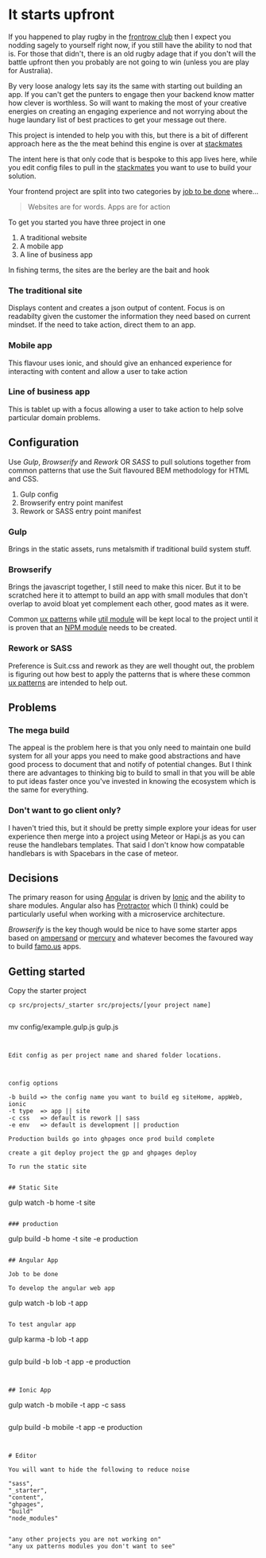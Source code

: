
# It starts upfront

If you happened to play rugby in the [frontrow club](http://frontrowclub.co.nz/) then I expect you nodding sagely to yourself right now, if you still have the ability to nod that is. For those that didn't, there is an old rugby adage that if you don't will the battle upfront then you probably are not going to win (unless you are play for Australia). 

By very loose analogy lets say its the same with starting out building an app. If you can't get the punters to engage then your backend know matter how clever is worthless. So will want to making the most of your creative energies on creating an engaging experience and not worrying about the huge laundary list of best practices to get your message out there.

This project is intended to help you with this, but there is a bit of different approach here as the the meat behind this engine is over at [stackmates](https://github.com/dreamineering/stackmates)

The intent here is that only code that is bespoke to this app lives here, while you edit config files to pull in the [stackmates](https://github.com/dreamineering/stackmates) you want to use to build your solution.


Your frontend project are split into two categories by [job to be done](http://jobstobedone.org/) where... 

> Websites are for words. Apps are for action

To get you started you have three project in one

1. A traditional website
2. A mobile app
3. A line of business app

In fishing terms, the sites are the berley are the bait and hook

### The traditional site

Displays content and creates a json output of content. Focus is on readabilty given the customer the information they need based on current mindset. If the need to take action, direct them to an app.

### Mobile app

This flavour uses ionic, and should give an enhanced experience for interacting with content and allow a user to take action

### Line of business app

This is tablet up with a focus allowing a user to take action to help solve particular domain problems.


## Configuration

Use *Gulp*, *Browserify* and *Rework* OR *SASS* to pull solutions together from common patterns that use the Suit flavoured BEM methodology for HTML and CSS.

1. Gulp config
2. Browserify entry point manifest
3. Rework or SASS entry point manifest


### Gulp

Brings in the static assets, runs metalsmith if traditional build system stuff. 

### Browserify

Brings the javascript together, I still need to make this nicer. But it to be scratched here it to attempt to build an app with small modules that don't overlap to avoid bloat yet complement each other, good mates as it were.


Common [ux patterns](https://github.com/dreamineering/stackmates/tree/master/stackmates.front/src/common/ux_patterns) while [util module](https://github.com/dreamineering/stackmates/tree/master/stackmates.front/src/common/util_modules) will be kept local to the project until it is proven that an [NPM module](https://www.npmjs.org/) needs to be created. 

### Rework or SASS


Preference is Suit.css and rework as they are well thought out, the problem is figuring out how best to apply the patterns that is where these common [ux patterns](https://github.com/dreamineering/stackmates/tree/master/stackmates.front/src/common/ux_patterns) are intended to help out.


## Problems

### The mega build

The appeal is the problem here is that you only need to maintain one build system for all your apps you need to make good abstractions and have good process to document that and notify of potential changes. But I think there are advantages to thinking big to build to small in that you will be able to put ideas faster once you've invested in knowing the ecosystem which is the same for everything.


### Don't want to go client only? 

I haven't tried this, but it should be pretty simple explore your ideas for user experience then merge into a project using Meteor or Hapi.js as you can reuse the handlebars templates. That said I don't know how compatable handlebars is with Spacebars in the case of meteor.


## Decisions

The primary reason for using [Angular](https://angularjs.org/) is driven by [Ionic](http://ionicframework.com/) and the ability to share modules. Angular also has [Protractor](http://ionicframework.com/) which (I think) could be particularly useful when working with a microservice architecture.

*Browserify* is the key though would be nice to have some starter apps based on [ampersand](http://ampersandjs.com/) or [mercury](https://github.com/Raynos/mercury) and whatever becomes the favoured way to build [famo.us](http://famo.us/) apps.





## Getting started


Copy the starter project 

```
cp src/projects/_starter src/projects/[your project name]


```
mv config/example.gulp.js gulp.js
```


Edit config as per project name and shared folder locations.



config options

-b build => the config name you want to build eg siteHome, appWeb, ionic
-t type  => app || site
-c css   => default is rework || sass   
-e env   => default is development || production

Production builds go into ghpages once prod build complete

create a git deploy project the gp and ghpages deploy

To run the static site


## Static Site

```
gulp watch -b home -t site
```

### production

```
gulp build -b home -t site -e production
```

## Angular App

Job to be done

To develop the angular web app

```
gulp watch -b lob -t app
```

To test angular app

```
gulp karma -b lob -t app
```

```
gulp build -b lob -t app -e production
```


## Ionic App

```
gulp watch -b mobile -t app -c sass
```

```
gulp build -b mobile -t app -e production
```


# Editor

You will want to hide the following to reduce noise

"sass",
"_starter",
"content",
"ghpages",
"build"
"node_modules"


"any other projects you are not working on"
"any ux patterns modules you don't want to see"

